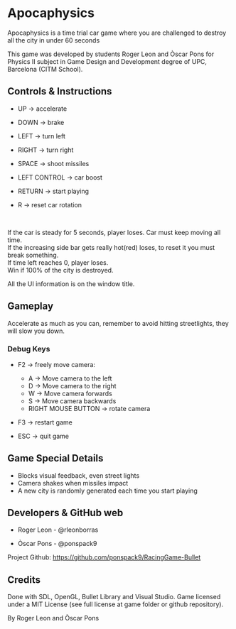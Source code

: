 # Apocaphysics
Apocaphysics is a time trial car game where you are challenged to destroy all the city in under 60 seconds

This game was developed by students Roger Leon and Òscar Pons for Physics II subject in Game Design and Development degree of UPC, Barcelona (CITM School).

## Controls & Instructions

- UP	-> accelerate
- DOWN  	-> brake
- LEFT  	-> turn left
- RIGHT     -> turn right
- SPACE     -> shoot missiles
- LEFT CONTROL   -> car boost

- RETURN -> start playing
- R -> reset car rotation  
<br/>

If the car is steady for 5 seconds, player loses. Car must keep moving all time.<br/>
If the increasing side bar gets really hot(red) loses, to reset it you must break something.<br/>
If time left reaches 0, player loses.<br/>
Win if 100% of the city is destroyed.<br/>

All the UI information is on the window title.

## Gameplay

Accelerate as much as you can, remember to avoid hitting streetlights, they will slow you down. 


### Debug Keys


- F2 -> freely move camera:
  - A -> Move camera to the left
  - D -> Move camera to the right
  - W -> Move camera forwards
  - S -> Move camera backwards
  - RIGHT MOUSE BUTTON -> rotate camera
- F3 -> restart game

- ESC -> quit game

## Game Special Details

- Blocks visual feedback, even street lights
- Camera shakes when missiles impact
- A new city is randomly generated each time you start playing


## Developers & GitHub web

- Roger Leon - @rleonborras

- Òscar Pons - @ponspack9  

Project Github: https://github.com/ponspack9/RacingGame-Bullet

## Credits

Done with SDL, OpenGL, Bullet Library and Visual Studio. Game licensed under a MIT License (see full license at game folder or github repository).

By Roger Leon and Òscar Pons



